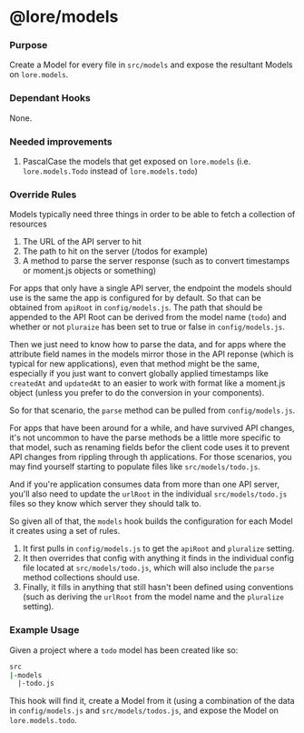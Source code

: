 # @lore/models

### Purpose

Create a Model for every file in `src/models` and expose the resultant Models on `lore.models`.

### Dependant Hooks

None.

### Needed improvements

1. PascalCase the models that get exposed on `lore.models` (i.e. `lore.models.Todo` instead of `lore.models.todo`)

### Override Rules

Models typically need three things in order to be able to fetch a collection of resources

1. The URL of the API server to hit
2. The path to hit on the server (/todos for example)
3. A method to parse the server response (such as to convert timestamps or moment.js objects or something)

For apps that only have a single API server, the endpoint the models should use is the same the app is
configured for by default.  So that can be obtained from `apiRoot` in `config/models.js`. The path that
should be appended to the API Root can be derived from the model name (`todo`) and whether or not `pluraize` has 
been set to true or false in `config/models.js`. 

Then we just need to know how to parse the data, and for apps where the attribute field names in the models mirror
those in the API reponse (which is typical for new applications), even that method might be the same, especially if
you just want to convert globally applied timestamps like `createdAt` and `updatedAt` to an easier to work with format
like a moment.js object (unless you prefer to do the conversion in your components).

So for that scenario, the `parse` method can be pulled from `config/models.js`.

For apps that have been around for a while, and have survived API changes, it's not uncommon to have the parse methods
be a little more specific to that model, such as renaming fields befor the client code uses it to prevent API changes
from rippling through th applications.  For those scenarios, you may find yourself starting to populate files
like `src/models/todo.js`.
 
And if you're application consumes data from more than one API server, you'll also need to update the `urlRoot` in 
the individual `src/models/todo.js` files so they know which server they should talk to.

So given all of that, the `models` hook builds the configuration for each Model it creates using a set of
rules.

1. It first pulls in `config/models.js` to get the `apiRoot` and `pluralize` setting.
2. It then overrides that config with anything it finds in the individual config file located at `src/models/todo.js`, which will also include the 
`parse` method collections should use.
3. Finally, it fills in anything that still hasn't been defined using conventions (such as deriving the `urlRoot`
from the model name and the `pluralize` setting). 

### Example Usage

Given a project where a `todo` model has been created like so:

```sh
src
|-models
  |-todo.js
```

This hook will find it, create a Model from it (using a combination of the data in `config/models.js` and 
`src/models/todos.js`, and expose the Model on `lore.models.todo`.

